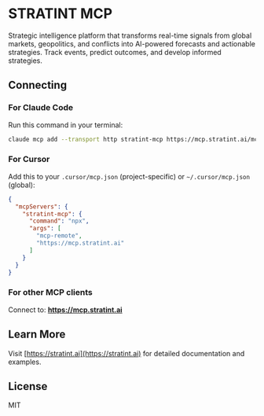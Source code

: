 # STRATINT MCP

Strategic intelligence platform that transforms real-time signals from global markets, geopolitics, and conflicts into AI-powered forecasts and actionable strategies. Track events, predict outcomes, and develop informed strategies.

## Connecting

### For Claude Code

Run this command in your terminal:

```bash
claude mcp add --transport http stratint-mcp https://mcp.stratint.ai/mcp
```

### For Cursor

Add this to your `.cursor/mcp.json` (project-specific) or `~/.cursor/mcp.json` (global):

```json
{
  "mcpServers": {
    "stratint-mcp": {
      "command": "npx",
      "args": [
        "mcp-remote",
        "https://mcp.stratint.ai"
      ]
    }
  }
}
```

### For other MCP clients

Connect to: **https://mcp.stratint.ai**

## Learn More

Visit [https://stratint.ai](https://stratint.ai) for detailed documentation and examples.

## License

MIT
